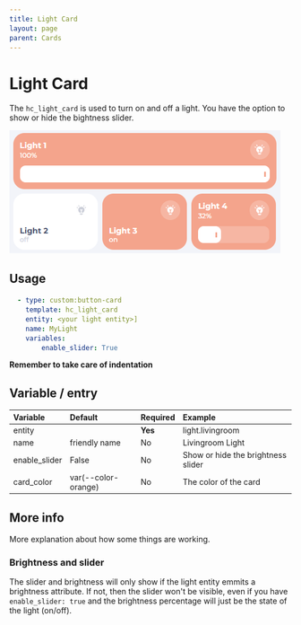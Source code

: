 ```yaml
---
title: Light Card
layout: page
parent: Cards
---
```


# Light Card
The `hc_light_card` is used to turn on and off a light. You have the option to show or hide the bightness slider.


![light Card Light](../../../assets/images/cards/hc_light_card/lightcard_light.png)

## Usage

```yaml
  - type: custom:button-card
    template: hc_light_card
    entity: <your light entity>]
    name: MyLight
    variables:
        enable_slider: True
```
**Remember to take care of indentation**
## Variable / entry

| Variable | Default | Required | Example|
|:----------|:---------|:----------|:------------|
| <span class="entry-type-ha"></span> entity | | **Yes** | light.livingroom |
| <span class="entry-type-ha"></span> name | friendly name | No | Livingroom Light |
| <span class="entry-type-hacasa"></span> enable_slider | False | No | Show or hide the brightness slider|
| <span class="entry-type-hacasa"></span> card_color | var(--color-orange) | No | The color of the card |

## More info
More explanation about how some things are working.

### Brightness and slider
The slider and brightness will only show if the light entity emmits a brightness attribute. If not, then the slider won't be visible, even if you have `enable_slider: true` and the brightness percentage will just be the state of the light (on/off).